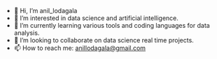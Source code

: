 - 👋 Hi, I’m anil_lodagala
- 👀 I’m interested in data science and artificial intelligence.
- 🌱 I’m currently learning various tools and coding languages for data analysis.
- 💞️ I’m looking to collaborate on data science real time projects.
- 📫 How to reach me: anillodagala@gmail.com

<!---
anillodagala/anillodagala is a ✨ special ✨ repository because its `README.md` (this file) appears on your GitHub profile.
You can click the Preview link to take a look at your changes.
--->

